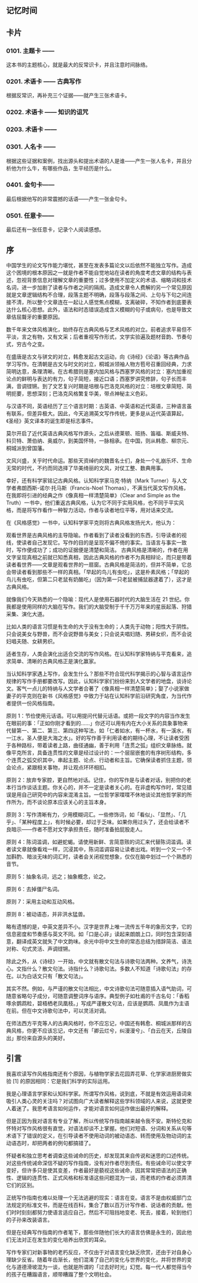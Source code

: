 ## 记忆时间

## 卡片

### 0101. 主题卡 ——

这本书的主题核心，就是最大的反常识卡，并且注意时间脉络。

### 0201. 术语卡 —— 古典写作

根据反常识，再补充三个证据——就产生三张术语卡。

### 0202. 术语卡 —— 知识的诅咒

### 0203. 术语卡 ——

### 0301. 人名卡 ——

根据这些证据和案例，找出源头和提出术语的人是谁——产生一张人名卡，并且分析他为什么牛，有哪些作品，生平经历是什么。

### 0401. 金句卡——

最后根据他写的非常震撼的话语——产生一张金句卡。

### 0501. 任意卡——

最后还有一张任意卡，记录个人阅读感想。

## 序

中国学生的论文写作能力堪忧，甚至在发表多篇论文以后依然不能独立写作。造成这个困境的根本原因之一就是作者不能自觉地站在读者的角度考虑文章的结构与表述，忽视背景信息对理解文章的重要性；过多使用不加定义的术语、缩略词和技术名词，进一步加剧了读者与作者之间的隔阂。造成文章令人费解的另一个常见原因就是文章逻辑结构不合理，段落主题不明确，段落与段落之间、上句与下句之间连接不清，所以整个文章连在一起让人感觉焦点模糊，支离破碎，不知作者到底要表达什么核心思想。此外，语法和时态错误造成含义模糊的句子或病句，也是导致文章佶屈聱牙的重要原因。

数千年来文体风格演化，始终存在古典风格与艺术风格的对立。前者追求平易但不平淡，言之有物，又有文采；后者重视写作形式，文学实验遍及题材音韵、节奏句式，穷古今之变。

在盛唐是古文与骈文的对立，韩愈发起古文运动，向《诗经》《论语》等古典作品学习写作。在清朝是古文与时文的对立，桐城派领袖人物方苞号召重回经典，力求简明达意，条理清晰。在古希腊则是塞内加风格与西塞罗风格的对立：塞内加重视论点的鲜明与表达的有力，句子简短，接近口语；西塞罗讲究修辞，句子长而丰满，音调铿锵。到了文艺复兴时期是培根与巴洛克风格的对立：培根文章简短、简明扼要，思想深刻；巴洛克风格繁复华美，带点神秘主义色彩。

与汉语不同，英语经历了三个语言时期：古英语、中英语和近代英语，三种语言虽有联系，但差异极大。因此，今天追溯英文写作传统，更多是从近代英语算起，《圣经》英文译本的诞生即是标志事件。

莫尔开启了近代英语古典风格写作源头，之后从德莱顿、班扬、笛福、斯威夫特、科贝特、萧伯纳、奥威尔，到美国怀特，一脉相承。在中国，则从韩愈、柳宗元、桐城派到曾国藩。

文风兴盛，关乎时代命运。那些天资绰约的魏晋名士们，身处一个礼崩乐坏、生命无常的时代，不约而同选择了华美绮丽的文风，对仗工整、数典用事。

幸好，还有科学家铭记古典风格。认知科学家马克·特纳（Mark Turner）与人文学者弗朗西斯-诺尔·托马斯（Francis-Noel Thomas），不满当代英文写作风格，在我即将引进的经典之作《像真相一样清楚简单》（Clear and Simple as the Truth）一书中，他们重返古典风格，认为它不同于实用风格，也不同于平实风格，而是将写作看作一种智力活动，作者与读者地位平等，用对话来交流。

在《风格感觉》一书中，认知科学家平克则将古典风格发扬光大，他认为：

观看世界是古典风格的主导隐喻。作者看到了读者没看到的东西，引导读者的视线，使读者自己发现它。写作的目的是呈现不偏不倚的事实。当语言与事实一致时，写作便成功了；成功的证据便是清楚和简洁。
古典风格是清晰的，作者在用文字呈现真相之前就已知悉真相，因此古典风格的作者不为真相辩论，而只是带着读者看世界——文章是观看世界的一扇窗。古典风格是简洁的，但并不简单，它总会带读者看到那些不一样的真相。「早起的鸟儿有虫吃」，这是朴素风格；「早起的鸟儿有虫吃，但第二只老鼠有奶酪吃」（因为第一只老鼠被捕鼠器逮着了），这才是古典风格。

就像我们今天熟悉的一个隐喻：现代人是使用石器时代的大脑生活在 21 世纪。你我都是使用同样的大脑在写作。我们的大脑受制于千千万万年来的星辰起落、狩猎采集、演化大道。

比如人类的语言习惯是有生命的大于没有生命的；人类先于动物；阳性大于阴性。只会说美女与野兽，而不会说野兽与美女；只会说夫唱妇随、男耕女织，而不会说妇唱夫随、女耕男织。

适者生存，人类会演化出适合交流的写作风格。在认知科学家特纳与平克看来，追求简单、清晰的古典风格正是演化赢家。

当认知科学家遇上写作，会发生什么？那些不符合现代科学揭示的心智与语言运作规律的写作手册都要改写。因此，认知科学家们纷纷来到人文学者的地盘，谈诗论文。客气一点儿的特纳与人文学者合著了《像真相一样清楚简单》；娶了小说家做妻子的平克则在新书《风格感觉》中致力于站在认知科学前沿研究角度，为当代作者提供一份风格指南。

原则 1：节俭使用元话语。可以用提问代替元话语。或把一段文字的内容当作发生在眼前的事：「正如你刚才看到的……」你还可以用有内在大小关系的具象事物来代替第一、第二、第三、第四这种写法，如「仁者如水，有一杯水，有一溪水，有一江水，圣人便是大海之水」。好的写作善于利用读者的期待心理，不让读者受困于各种路标，带着读者上路，曲径通幽，善于利用「连贯之弧」组织文章脉络。就像平克所言，具备连贯性的文章是经过设计的：一个层层嵌套的有序树形结构，多个连贯之弧交织其中，串起主题、论点、行动者和主旨。它确保读者抓住主题，领会论点，紧跟相关事物，并让观点环环相扣。

原则 2：放弃专家腔，更自然地对话。记住，你的写作是与读者对话，别把你的老本行当作谈话主题。你关心的，并不一定是读者关心的。在非虚构写作时，常见错误是用自己研究中的内容来混淆主旨。一位哲学家喋喋不休地谈论其他哲学家的所作所为，而不谈论原本应该关心的主旨本身。

原则 3：写作清晰有力，少用模糊词汇。一些修饰词，如「看似」、「显然」、「几乎」、「某种程度上」，有时候必要，却过于乏味。如果你用过头了，还会给读者不良暗示——作者不愿对文字承担责任，随时准备拍屁股走人。

原则 4：陈词滥调，如避蛇蝎。请使用新鲜、言简意赅的词汇来代替陈词滥调。读者读文章就像看戏一样，沉浸其中，陈词滥调容易让读者出戏。听到一个又一个不加斟酌、暗淡无味的词汇时，读者会关闭视觉想象，仅仅在脑中划过一个个熟悉的音节。

原则 5：抽象名词，远之；抽象概念，论之。

原则 6：去掉僵尸名词。

原则 7：采用主动和互动风格。

原则 8：被动语态，并非洪水猛兽。

略有遗憾的是，中英文差异不小。汉字是世界上唯一流传五千年的象形文字，它的信息密度和节奏感与英文不同。如「口是心非」读起来朗朗上口，同时包含深刻语意，翻译成英文就失了中文韵味。余光中将中文生命的常态总结为措辞简洁、语法对称、句式灵活、声调铿锵。

除此之外，从《诗经》一开始，中文就有散文句法与诗歌句法两种。文养气，诗洗心。文指什么？散文句法。诗指什么？诗歌句法。多数人不知道「诗歌句法」的存在。以为白话文只有「散文句法」。

其实不然。例如，与严谨的散文句法相比，中文诗歌句法可随意插入语气助词，可随意省略句子成分，可随意调整词序与语序。典型例子如杜甫的千古名句：「香稻啄余鹦鹉粒，碧梧栖老凤凰枝。」写成严谨散文句法，应该是鹦鹉、凤凰作为主语在前。但在中文诗歌句法中，可以灵活对调。

在师法西方平克等人的古典风格时，你不应忘记，中国还有韩愈、桐城派那样的古典风格，你更不应该忘记，中文还有「卿云烂兮，纠漫漫兮」、「白云在天，丘陵自出」那份来自源头的美好。

## 引言

我喜欢读写作风格指南还有个原因，与植物学家去花园弄花草、化学家进厨房做实验 [1] 的原因相同：它是我们科学的实际运用。

我是心理语言学家和认知科学家。所谓写作风格，说到底，不就是有效运用语词来吸引人类心灵的关注吗？对试图向广大读者解释这些学科领域的人来说，这就更使人着迷了。我思考语言如何运作，才能对语言如何运作做出最好的解释。

但是正因为我对语言有专业了解，所以传统写作指南越来越令我不安。斯特伦克和怀特对写作风格很有直觉，对语法却谈不上掌握。他们对短语、分词和关系从句等术语下了错误的定义，在引导读者不使用动词的被动语态、转而使用及物动词的主动语态时，却把两者的例句都搞错了。

怀疑者和独立思考者调查这些诫命的历史，却发现其来自传说和迷思的口述传统。对这些传统诫命深信不疑的写作指南，没有对作者尽到责任。有些诫命可以使文字变好，但许多只是使其变差，作者最好是藐视这些诫命，因其常常把语法的正确性、逻辑的连贯性、正式风格和标准语这些问题混为一谈，而老练的作者必须弄清它们的区别。

正统写作指南也难以处理一个无法逃避的现实：语言在变。语言不是由权威部门立法规定的标准文书，而是在线百科，集合了数以百万计写作者、说话者的贡献。他们时时刻刻都努力使语言适应自己，然后不可阻挡地变老、死去，接着，轮到他们的子孙来改装语言。

但是在经典写作指南的作者笔下，那些伴随他们长大的语言仿佛是永生的，因此他们无法对正在发生的变化培养出欣赏的耳朵。

写作专家们对新事物的老朽反应，不仅由于对语言变化缺乏欣赏，还由于对自身心理缺少反省。随着年齿渐长，他们混淆了自己的变化与世界的变化，并将世界的变化与道德滑坡混为一谈，也就是所谓的「过去好时光」幻觉。每一代人都觉得当今的孩子在糟蹋语言，顺带糟蹋了整个文明社会。